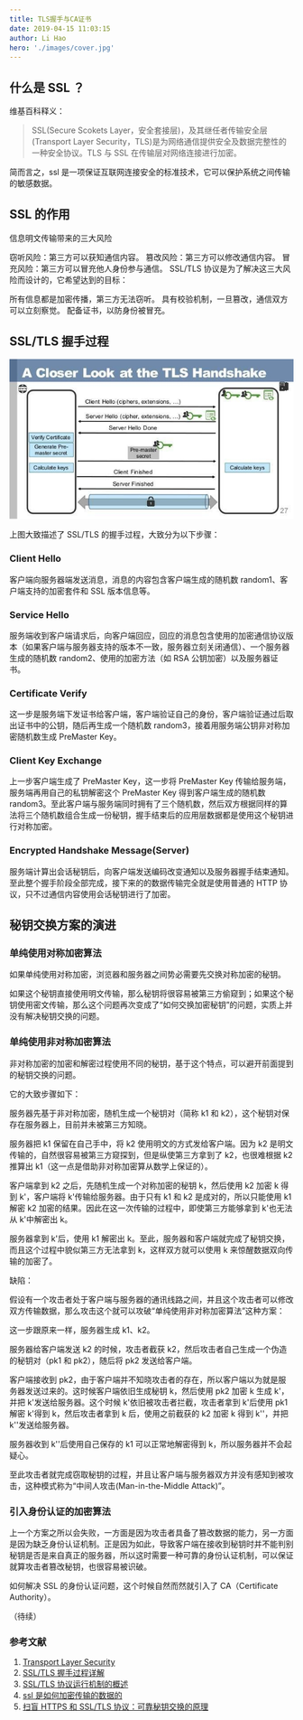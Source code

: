 ```yaml
---
title: TLS握手与CA证书
date: 2019-04-15 11:03:15
author: Li Hao
hero: './images/cover.jpg'
---
```


## 什么是 SSL ？

维基百科释义：

> SSL(Secure Scokets Layer，安全套接层)，及其继任者传输安全层(Transport Layer Security，TLS)是为网络通信提供安全及数据完整性的一种安全协议。TLS 与 SSL 在传输层对网络连接进行加密。

简而言之，ssl 是一项保证互联网连接安全的标准技术，它可以保护系统之间传输的敏感数据。

## SSL 的作用

信息明文传输带来的三大风险

窃听风险：第三方可以获知通信内容。
篡改风险：第三方可以修改通信内容。
冒充风险：第三方可以冒充他人身份参与通信。
SSL/TLS 协议是为了解决这三大风险而设计的，它希望达到的目标：

所有信息都是加密传播，第三方无法窃听。
具有校验机制，一旦篡改，通信双方可以立刻察觉。
配备证书，以防身份被冒充。

## SSL/TLS 握手过程

![tsl-handshake](./images/tsl-handshake.jpg)

上图大致描述了 SSL/TLS 的握手过程，大致分为以下步骤：

### Client Hello

客户端向服务器端发送消息，消息的内容包含客户端生成的随机数 random1、客户端支持的加密套件和 SSL 版本信息等。

### Service Hello

服务端收到客户端请求后，向客户端回应，回应的消息包含使用的加密通信协议版本（如果客户端与服务器支持的版本不一致，服务器立刻关闭通信）、一个服务器生成的随机数 random2、使用的加密方法（如 RSA 公钥加密）以及服务器证书。

### Certificate Verify

这一步是服务端下发证书给客户端，客户端验证自己的身份，客户端验证通过后取出证书中的公钥，随后再生成一个随机数 random3，接着用服务端公钥非对称加密随机数生成 PreMaster Key。

### Client Key Exchange

上一步客户端生成了 PreMaster Key，这一步将 PreMaster Key 传输给服务端，服务端再用自己的私钥解密这个 PreMaster Key 得到客户端生成的随机数 random3。至此客户端与服务端同时拥有了三个随机数，然后双方根据同样的算法将三个随机数组合生成一份秘钥，握手结束后的应用层数据都是使用这个秘钥进行对称加密。

### Encrypted Handshake Message(Server)

服务端计算出会话秘钥后，向客户端发送编码改变通知以及服务器握手结束通知。至此整个握手阶段全部完成，接下来的的数据传输完全就是使用普通的 HTTP 协议，只不过通信内容使用会话秘钥进行了加密。

## 秘钥交换方案的演进

### 单纯使用对称加密算法

如果单纯使用对称加密，浏览器和服务器之间势必需要先交换对称加密的秘钥。

如果这个秘钥直接使用明文传输，那么秘钥将很容易被第三方偷窥到；如果这个秘钥使用密文传输，那么这个问题再次变成了“如何交换加密秘钥”的问题，实质上并没有解决秘钥交换的问题。

### 单纯使用非对称加密算法

非对称加密的加密和解密过程使用不同的秘钥，基于这个特点，可以避开前面提到的秘钥交换的问题。

它的大致步骤如下：

服务器先基于非对称加密，随机生成一个秘钥对（简称 k1 和 k2），这个秘钥对保存在服务器上，目前并未被第三方知晓。

服务器把 k1 保留在自己手中，将 k2 使用明文的方式发给客户端。因为 k2 是明文传输的，自然很容易被第三方窥探到，但是纵使第三方拿到了 k2，也很难根据 k2 推算出 k1（这一点是借助非对称加密算从数学上保证的）。

客户端拿到 k2 之后，先随机生成一个对称加密的秘钥 k，然后使用 k2 加密 k 得到 k'，客户端将 k'传输给服务器。由于只有 k1 和 k2 是成对的，所以只能使用 k1 解密 k2 加密的结果。因此在这一次传输的过程中，即使第三方能够拿到 k'也无法从 k'中解密出 k。

服务器拿到 k'后，使用 k1 解密出 k。至此，服务器和客户端就完成了秘钥交换，而且这个过程中貌似第三方无法拿到 k，这样双方就可以使用 k 来惊醒数据双向传输的加密了。

缺陷：

假设有一个攻击者处于客户端与服务器的通讯线路之间，并且这个攻击者可以修改双方传输数据，那么攻击这个就可以攻破“单纯使用非对称加密算法”这种方案：

这一步跟原来一样，服务器生成 k1、k2。

服务器给客户端发送 k2 的时候，攻击者截获 k2，然后攻击者自己生成一个伪造的秘钥对（pk1 和 pk2），随后将 pk2 发送给客户端。

客户端接收到 pk2，由于客户端并不知晓攻击者的存在，所以客户端以为就是服务器发送过来的。这时候客户端依旧生成秘钥 k，然后使用 pk2 加密 k 生成 k'，并把 k'发送给服务器。这个时候 k'依旧被攻击者拦截，攻击者拿到 k'后使用 pk1 解密 k'得到 k，然后攻击者拿到 k 后，使用之前截获的 k2 加密 k 得到 k''，并把 k''发送给服务器。

服务器收到 k''后使用自己保存的 k1 可以正常地解密得到 k，所以服务器并不会起疑心。

至此攻击者就完成窃取秘钥的过程，并且让客户端与服务器双方并没有感知到被攻击，这种模式称为“中间人攻击(Man-in-the-Middle Attack)”。

### 引入身份认证的加密算法

上一个方案之所以会失败，一方面是因为攻击者具备了篡改数据的能力，另一方面是因为缺乏身份认证机制。正是因为如此，导致客户端在接收到秘钥时并不能判别秘钥是否是来自真正的服务器，所以这时需要一种可靠的身份认证机制，可以保证就算攻击者篡改秘钥，也很容易被识破。

如何解决 SSL 的身份认证问题，这个时候自然而然就引入了 CA（Certificate Authority）。

（待续）

### 参考文献

1. [Transport Layer Security](https://en.wikipedia.org/wiki/Transport_Layer_Security)
2. [SSL/TLS 握手过程详解](https://www.jianshu.com/p/7158568e4867)
3. [SSL/TLS 协议运行机制的概述](http://www.ruanyifeng.com/blog/2014/02/ssl_tls.html)
4. [ssl 是如何加密传输的数据的](https://evergreen-tree.github.io/articles/2016-05/daily-ssl-rsa-des-algorithm)
5. [扫盲 HTTPS 和 SSL/TLS 协议：可靠秘钥交换的原理](https://segmentfault.com/a/1190000002927971)
